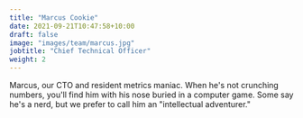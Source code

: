 ```yaml
---
title: "Marcus Cookie"
date: 2021-09-21T10:47:58+10:00
draft: false
image: "images/team/marcus.jpg"
jobtitle: "Chief Technical Officer"
weight: 2
---
```


Marcus, our CTO and resident metrics maniac. When he's not crunching numbers, you'll find him with his nose buried in a computer game. Some say he's a nerd, but we prefer to call him an "intellectual adventurer."
